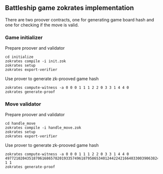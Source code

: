 ## Battleship game zokrates implementation

There are two proover contracts, one for generating game board hash and one for checking if the move is valid.

### Game initializer
Prepare proover and validator
```shell
cd initialize
zokrates compile -i init.zok
zokrates setup
zokrates export-verifier
```
Use prover to generate zk-prooved game hash
```shell
zokrates compute-witness -a 0 0 0 1 1 1 2 2 0 3 3 1 4 4 0
zokrates generate-proof
```

### Move validator
Prepare proover and validator
```shell
cd handle_move
zokrates compile -i handle_move.zok
zokrates setup
zokrates export-verifier
```
Use prover to generate zk-prooved game hash
```shell
zokrates compute-witness -a 0 0 0 1 1 1 2 2 0 3 3 1 4 4 0 4977210204351870616865782019335749618795865340124422421664033003906382406852 1 1
zokrates generate-proof
```
